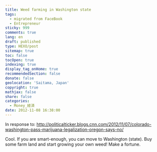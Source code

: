 ```yaml
---
title: Weed farming in Washington state
tags:
  - migrated from FaceBook
  - Entrepreneur
sticky: 999
comments: true
lang: en
draft: published
type: HEXO/post
sitemap: true
toc: false
tocOpen: true
indexing: true
display_tag_onHome: true
recommendedSection: false
donate: false
geolocation: 'Saitama, Japan'
copyright: true
mathjax: false
share: false
categories:
  - Money_経済
date: 2012-11-08 16:38:00
---
```

 In response to: http://politicalticker.blogs.cnn.com/2012/11/07/colorado-washington-pass-marijuana-legalization-oregon-says-no/

 Cool. If you are smart-enough, you can move to Washington (state). Buy some farm land and start growing your own weed! Make a fortune.